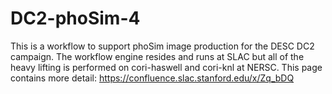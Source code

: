 # DC2-phoSim-4

This is a workflow to support phoSim image production for the DESC DC2
campaign.  The workflow engine resides and runs at SLAC but all of the
heavy lifting is performed on cori-haswell and cori-knl at NERSC.
This page contains more detail:
https://confluence.slac.stanford.edu/x/Zq_bDQ
